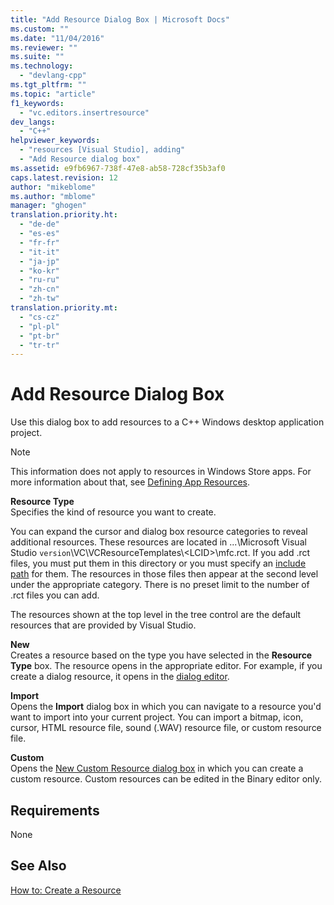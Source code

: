 ```yaml
---
title: "Add Resource Dialog Box | Microsoft Docs"
ms.custom: ""
ms.date: "11/04/2016"
ms.reviewer: ""
ms.suite: ""
ms.technology: 
  - "devlang-cpp"
ms.tgt_pltfrm: ""
ms.topic: "article"
f1_keywords: 
  - "vc.editors.insertresource"
dev_langs: 
  - "C++"
helpviewer_keywords: 
  - "resources [Visual Studio], adding"
  - "Add Resource dialog box"
ms.assetid: e9fb6967-738f-47e8-ab58-728cf35b3af0
caps.latest.revision: 12
author: "mikeblome"
ms.author: "mblome"
manager: "ghogen"
translation.priority.ht: 
  - "de-de"
  - "es-es"
  - "fr-fr"
  - "it-it"
  - "ja-jp"
  - "ko-kr"
  - "ru-ru"
  - "zh-cn"
  - "zh-tw"
translation.priority.mt: 
  - "cs-cz"
  - "pl-pl"
  - "pt-br"
  - "tr-tr"
---
```

# Add Resource Dialog Box
Use this dialog box to add resources to a C++ Windows desktop application project.  
  
> [!NOTE]
>  This information does not apply to resources in Windows Store apps. For more information about that, see [Defining App Resources](http://msdn.microsoft.com/en-us/476ea844-632c-4467-9ce3-966be1350dd4).  
  
 **Resource Type**  
 Specifies the kind of resource you want to create.  
  
 You can expand the cursor and dialog box resource categories to reveal additional resources. These resources are located in ...\Microsoft Visual Studio `version`\VC\VCResourceTemplates\\<LCID\>\mfc.rct. If you add .rct files, you must put them in this directory or you must specify an [include path](../windows/how-to-specify-include-directories-for-resources.md) for them. The resources in those files then appear at the second level under the appropriate category. There is no preset limit to the number of .rct files you can add.  
  
 The resources shown at the top level in the tree control are the default resources that are provided by Visual Studio.  
  
 **New**  
 Creates a resource based on the type you have selected in the **Resource Type** box. The resource opens in the appropriate editor. For example, if you create a dialog resource, it opens in the [dialog editor](../mfc/dialog-editor.md).  
  
 **Import**  
 Opens the **Import** dialog box in which you can navigate to a resource you'd want to import into your current project. You can import a bitmap, icon, cursor, HTML resource file, sound (.WAV) resource file, or custom resource file.  
  
 **Custom**  
 Opens the [New Custom Resource dialog box](../windows/new-custom-resource-dialog-box.md) in which you can create a custom resource. Custom resources can be edited in the Binary editor only.  
  
## Requirements  
 None  
  
## See Also  
 [How to: Create a Resource](../windows/how-to-create-a-resource.md)